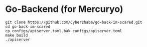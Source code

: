 # Go-Backend (for Mercuryo)
```
git clone https://github.com/Cyberzhaba/go-back-im-scared.git
cd go-back-im-scared
cp configs/apiserver.toml.bak configs/apiserver.toml
make build
./apiserver
```